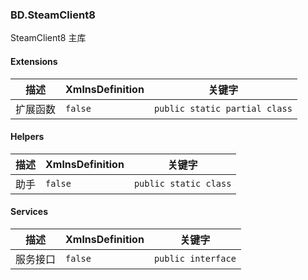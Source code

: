 ### BD.SteamClient8
SteamClient8 主库

#### Extensions
| 描述 | XmlnsDefinition | 关键字 |
| ----------- | ----------- | ----------- |
| 扩展函数 | ```false``` | ```public static partial class``` |

#### Helpers
| 描述 | XmlnsDefinition | 关键字 |
| ----------- | ----------- | ----------- |
| 助手 | ```false``` | ```public static class``` |

#### Services
| 描述 | XmlnsDefinition | 关键字 |
| ----------- | ----------- | ----------- |
| 服务接口 | ```false``` | ```public interface``` |